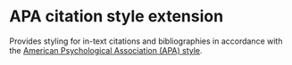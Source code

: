 # APA citation style extension

Provides styling for in-text citations and bibliographies in accordance with the [American Psychological Association (APA) style](https://en.wikipedia.org/wiki/APA_style).
